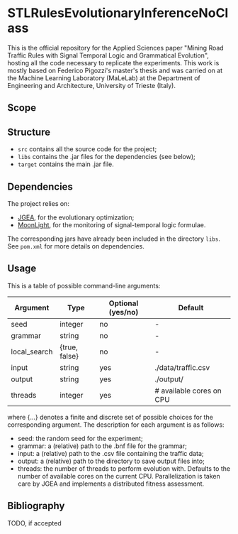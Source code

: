 # STLRulesEvolutionaryInferenceNoClass

This is the official repository for the Applied Sciences paper "Mining Road Traffic Rules with Signal Temporal Logic and Grammatical Evolution", hosting all the code necessary to replicate the experiments. This work is mostly based on Federico Pigozzi's master's thesis and was carried on at the Machine Learning Laboratory (MaLeLab) at the Department of Engineering and Architecture, University of Trieste (Italy).

## Scope

## Structure
* `src` contains all the source code for the project;
* `libs` contains the .jar files for the dependencies (see below);
* `target` contains the main .jar file.

## Dependencies
The project relies on:
* [JGEA](https://github.com/ericmedvet/jgea), for the evolutionary optimization;
* [MoonLight](https://github.com/MoonLightSuite/MoonLight), for the monitoring of signal-temporal logic formulae.

The corresponding jars have already been included in the directory `libs`. See `pom.xml` for more details on dependencies.

## Usage
This is a table of possible command-line arguments:

Argument       | Type                                         | Optional (yes/no) | Default
---------------|----------------------------------------------|-------------------|-------------------------
seed           | integer                                      | no                | -
grammar        | string                                       | no                | -
local_search   | {true, false}                                | no                | -
input          | string                                       | yes               | ./data/traffic.csv
output         | string                                       | yes               | ./output/
threads        | integer                                      | yes               | # available cores on CPU

where {...} denotes a finite and discrete set of possible choices for the corresponding argument. The description for each argument is as follows:
* seed: the random seed for the experiment;
* grammar: a (relative) path to the .bnf file for the grammar;
* input: a (relative) path to the .csv file containing the traffic data;
* output: a (relative) path to the directory to save output files into;
* threads: the number of threads to perform evolution with. Defaults to the number of available cores on the current CPU. Parallelization is taken care by JGEA and implements a distributed fitness assessment.

## Bibliography
TODO, if accepted
